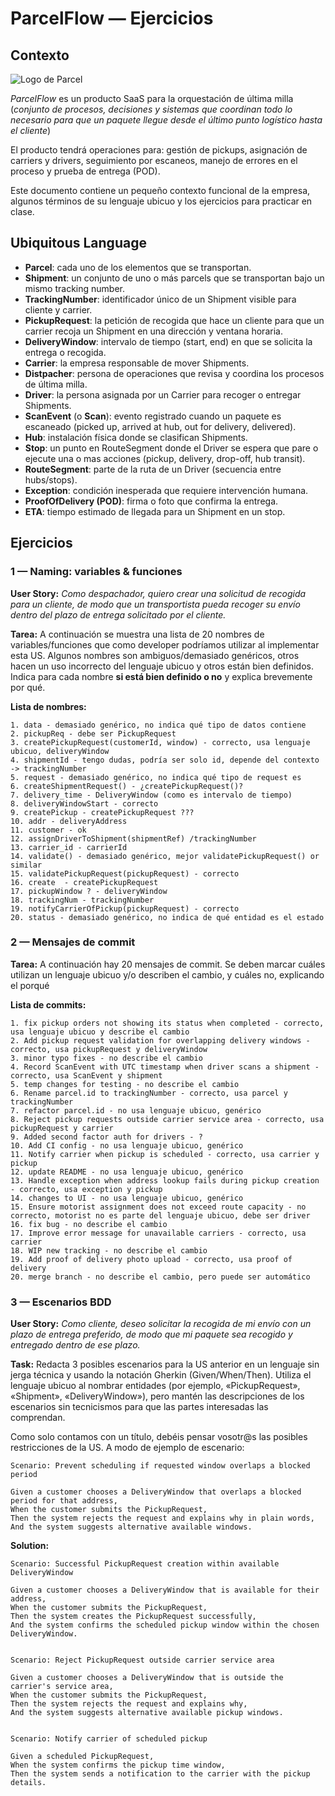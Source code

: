 # ParcelFlow — Ejercicios

## Contexto

![Logo de Parcel](../assets/parcel-flow-logo.webp)

_ParcelFlow_ es un producto SaaS para la orquestación de última milla (_conjunto de procesos, decisiones y sistemas que coordinan todo lo necesario para que un paquete llegue desde el último punto logístico hasta el cliente_)

El producto tendrá operaciones para: gestión de pickups, asignación de carriers y drivers, seguimiento por escaneos, manejo de errores en el proceso y prueba de entrega (POD).

Este documento contiene un pequeño contexto funcional de la empresa, algunos términos de su lenguaje ubicuo y los ejercicios para practicar en clase.

## Ubiquitous Language

- **Parcel**: cada uno de los elementos que se transportan.
- **Shipment**: un conjunto de uno o más parcels que se transportan bajo un mismo tracking number.
- **TrackingNumber**: identificador único de un Shipment visible para cliente y carrier.
- **PickupRequest**: la petición de recogida que hace un cliente para que un carrier recoja un Shipment en una dirección y ventana horaria.
- **DeliveryWindow**: intervalo de tiempo (start, end) en que se solicita la entrega o recogida.
- **Carrier**: la empresa responsable de mover Shipments.
- **Distpacher**: persona de operaciones que revisa y coordina los procesos de última milla.
- **Driver**: la persona asignada por un Carrier para recoger o entregar Shipments.
- **ScanEvent** (o **Scan**): evento registrado cuando un paquete es escaneado (picked up, arrived at hub, out for delivery, delivered).
- **Hub**: instalación física donde se clasifican Shipments.
- **Stop**: un punto en RouteSegment donde el Driver se espera que pare o ejecute una o mas acciones (pickup, delivery, drop-off, hub transit).
- **RouteSegment**: parte de la ruta de un Driver (secuencia entre hubs/stops).
- **Exception**: condición inesperada que requiere intervención humana.
- **ProofOfDelivery (POD)**: firma o foto que confirma la entrega.
- **ETA**: tiempo estimado de llegada para un Shipment en un stop.

## Ejercicios

### 1 — Naming: variables & funciones

**User Story:**
_Como despachador, quiero crear una solicitud de recogida para un cliente, de modo que un transportista pueda recoger su envío dentro del plazo de entrega solicitado por el cliente._

**Tarea:** A continuación se muestra una lista de 20 nombres de variables/funciones que como developer podríamos utilizar al implementar esta US. Algunos nombres son ambiguos/demasiado genéricos, otros hacen un uso incorrecto del lenguaje ubicuo y otros están bien definidos. Indica para cada nombre **si está bien definido o no** y explica brevemente por qué.

**Lista de nombres:**

```text
1. data - demasiado genérico, no indica qué tipo de datos contiene
2. pickupReq - debe ser PickupRequest
3. createPickupRequest(customerId, window) - correcto, usa lenguaje ubicuo, deliveryWindow
4. shipmentId - tengo dudas, podría ser solo id, depende del contexto -> trackingNumber
5. request - demasiado genérico, no indica qué tipo de request es
6. createShipmentRequest() - ¿createPickupRequest()?
7. delivery_time - DeliveryWindow (como es intervalo de tiempo)
8. deliveryWindowStart - correcto
9. createPickup - createPickupRequest ???
10. addr - deliveryAddress
11. customer - ok
12. assignDriverToShipment(shipmentRef) /trackingNumber
13. carrier_id - carrierId
14. validate() - demasiado genérico, mejor validatePickupRequest() or similar
15. validatePickupRequest(pickupRequest) - correcto
16. create  - createPickupRequest
17. pickupWindow ? - deliveryWindow
18. trackingNum - trackingNumber
19. notifyCarrierOfPickup(pickupRequest) - correcto
20. status - demasiado genérico, no indica de qué entidad es el estado
```

### 2 — Mensajes de commit

**Tarea:** A continuación hay 20 mensajes de commit. Se deben marcar cuáles utilizan un lenguaje ubicuo y/o describen el cambio, y cuáles no, explicando el porqué

**Lista de commits:**

```text
1. fix pickup orders not showing its status when completed - correcto, usa lenguaje ubicuo y describe el cambio
2. Add pickup request validation for overlapping delivery windows - correcto, usa pickupRequest y deliveryWindow
3. minor typo fixes - no describe el cambio
4. Record ScanEvent with UTC timestamp when driver scans a shipment - correcto, usa ScanEvent y shipment
5. temp changes for testing - no describe el cambio
6. Rename parcel.id to trackingNumber - correcto, usa parcel y trackingNumber
7. refactor parcel.id - no usa lenguaje ubicuo, genérico
8. Reject pickup requests outside carrier service area - correcto, usa pickupRequest y carrier
9. Added second factor auth for drivers - ?
10. Add CI config - no usa lenguaje ubicuo, genérico
11. Notify carrier when pickup is scheduled - correcto, usa carrier y pickup
12. update README - no usa lenguaje ubicuo, genérico
13. Handle exception when address lookup fails during pickup creation - correcto, usa exception y pickup
14. changes to UI - no usa lenguaje ubicuo, genérico
15. Ensure motorist assignment does not exceed route capacity - no correcto, motorist no es parte del lenguaje ubicuo, debe ser driver
16. fix bug - no describe el cambio
17. Improve error message for unavailable carriers - correcto, usa carrier
18. WIP new tracking - no describe el cambio
19. Add proof of delivery photo upload - correcto, usa proof of delivery
20. merge branch - no describe el cambio, pero puede ser automático
```

### 3 — Escenarios BDD

**User Story:**
_Como cliente, deseo solicitar la recogida de mi envío con un plazo de entrega preferido, de modo que mi paquete sea recogido y entregado dentro de ese plazo._

**Task:** Redacta 3 posibles escenarios para la US anterior en un lenguaje sin jerga técnica y usando la notación Gherkin (Given/When/Then). Utiliza el lenguaje ubicuo al nombrar entidades (por ejemplo, «PickupRequest», «Shipment», «DeliveryWindow»), pero mantén las descripciones de los escenarios sin tecnicismos para que las partes interesadas las comprendan.

Como solo contamos con un título, debéis pensar vosotr@s las posibles restricciones de la US. A modo de ejemplo de escenario:

```gherkin
Scenario: Prevent scheduling if requested window overlaps a blocked period

Given a customer chooses a DeliveryWindow that overlaps a blocked period for that address,
When the customer submits the PickupRequest,
Then the system rejects the request and explains why in plain words,
And the system suggests alternative available windows.
```

**Solution:**

```gherkin
Scenario: Successful PickupRequest creation within available DeliveryWindow

Given a customer chooses a DeliveryWindow that is available for their address,
When the customer submits the PickupRequest,
Then the system creates the PickupRequest successfully,
And the system confirms the scheduled pickup window within the chosen DeliveryWindow.


Scenario: Reject PickupRequest outside carrier service area

Given a customer chooses a DeliveryWindow that is outside the carrier's service area,
When the customer submits the PickupRequest,
Then the system rejects the request and explains why,
And the system suggests alternative available pickup windows.


Scenario: Notify carrier of scheduled pickup

Given a scheduled PickupRequest,
When the system confirms the pickup time window,
Then the system sends a notification to the carrier with the pickup details.
```
